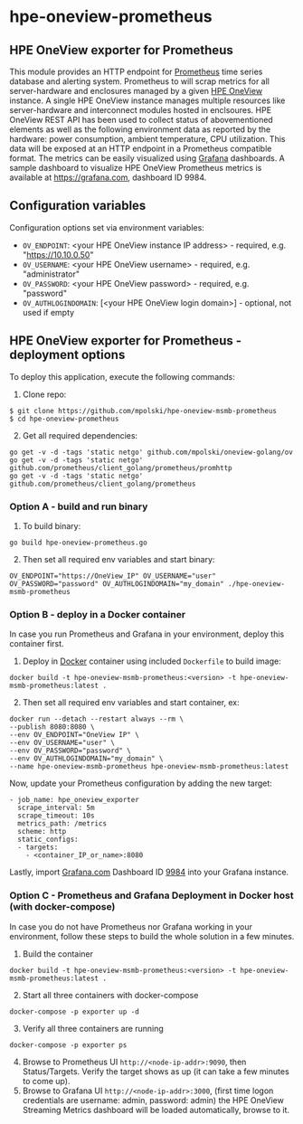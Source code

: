 # hpe-oneview-prometheus

## HPE OneView exporter for Prometheus

This module provides an HTTP endpoint for [Prometheus](https://prometheus.io/) time series database and alerting system. Prometheus to will scrap metrics for all server-hardware and enclosures managed by a given [HPE OneView](https://www.hpe.com/pl/en/integrated-systems/software.html) instance.
A single HPE OneView instance manages multiple resources like server-hardware and interconnect modules hosted in enclsoures. HPE OneView REST API has been used to collect status of abovementioned elements as well as the following environment data as reported by the hardware: power consumption, ambient temperature, CPU utilization. This data will be exposed at an HTTP endpoint in a Prometheus compatible format. The metrics can be easily visualized using [Grafana](https://grafana.com/) dashboards. A sample dashboard to visualize HPE OneView Prometheus metrics is available at https://grafana.com, dashboard ID 9984.

## Configuration variables

Configuration options set via environment variables:
* `OV_ENDPOINT`: \<your HPE OneView instance IP address\> - required, e.g. "https://10.10.0.50"
* `OV_USERNAME`: \<your HPE OneView username\> - required, e.g. "administrator"
* `OV_PASSWORD`: \<your HPE OneView password\> - required, e.g. "password"
* `OV_AUTHLOGINDOMAIN`: \[\<your HPE OneView login domain\>\] - optional, not used if empty

## HPE OneView exporter for Prometheus - deployment options

To deploy this application, execute the following commands:

  1. Clone repo:

```
$ git clone https://github.com/mpolski/hpe-oneview-msmb-prometheus
$ cd hpe-oneview-prometheus
```

  2. Get all required dependencies: 

```
go get -v -d -tags 'static netgo' github.com/mpolski/oneview-golang/ov
go get -v -d -tags 'static netgo' github.com/prometheus/client_golang/prometheus/promhttp
go get -v -d -tags 'static netgo' github.com/prometheus/client_golang/prometheus

```

### Option A - build and run binary

  1. To build binary:

```
go build hpe-oneview-prometheus.go
```

  2. Then set all required env variables and start binary:

```
OV_ENDPOINT="https://OneView_IP" OV_USERNAME="user" OV_PASSWORD="password" OV_AUTHLOGINDOMAIN="my_domain" ./hpe-oneview-msmb-prometheus
```

### Option B - deploy in a Docker container

In case you run Prometheus and Grafana in your environment, deploy this container first.

  1. Deploy in [Docker](https://docker.com/) container using included `Dockerfile` to build image:

```
docker build -t hpe-oneview-msmb-prometheus:<version> -t hpe-oneview-msmb-prometheus:latest .
```

  2. Then set all required env variables and start container, ex:
    
```
docker run --detach --restart always --rm \
--publish 8080:8080 \
--env OV_ENDPOINT="OneView IP" \
--env OV_USERNAME="user" \
--env OV_PASSWORD="password" \
--env OV_AUTHLOGINDOMAIN="my_domain" \
--name hpe-oneview-msmb-prometheus hpe-oneview-msmb-prometheus:latest
```
Now, update your Prometheus configuration by adding the new target:

```
- job_name: hpe_oneview_exporter
  scrape_interval: 5m
  scrape_timeout: 10s
  metrics_path: /metrics
  scheme: http
  static_configs:
  - targets:
    - <container_IP_or_name>:8080
```

Lastly, import [Grafana.com](https://grafana.com) Dashboard ID [9984](https://grafana.com/dashboards/9984) into your Grafana instance.


### Option C - Prometheus and Grafana Deployment in Docker host (with docker-compose)
In case you do not have Prometheus nor Grafana working in your environment, follow these steps to build the whole solution in a few minutes.

  1. Build the container
  
```
docker build -t hpe-oneview-msmb-prometheus:<version> -t hpe-oneview-msmb-prometheus:latest .
```
  2. Start all three containers with docker-compose
  
```
docker-compose -p exporter up -d
```
  3. Verify all three containers are running
  
```
docker-compose -p exporter ps
```
  4. Browse to Prometheus UI ```http://<node-ip-addr>:9090```, then Status/Targets. Verify the target shows as up (it can take a few minutes to come up).
  5. Browse to Grafana UI ```http://<node-ip-addr>:3000```, (first time logon credentials are username: admin, password: admin) the HPE OneView Streaming Metrics dashboard will be loaded automatically, browse to it.
  